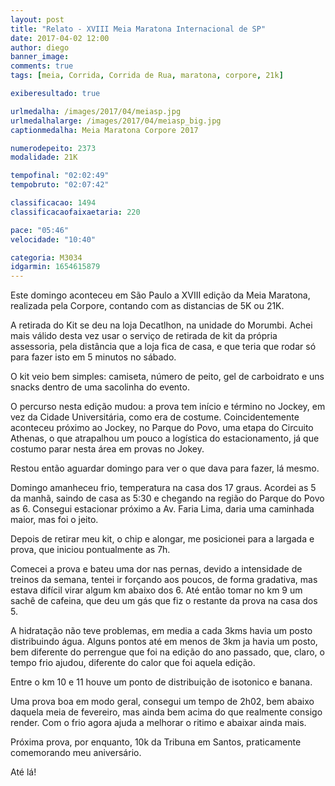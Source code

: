 ```yaml
---
layout: post
title: "Relato - XVIII Meia Maratona Internacional de SP"
date: 2017-04-02 12:00
author: diego
banner_image:
comments: true
tags: [meia, Corrida, Corrida de Rua, maratona, corpore, 21k]

exiberesultado: true

urlmedalha: /images/2017/04/meiasp.jpg
urlmedalhalarge: /images/2017/04/meiasp_big.jpg
captionmedalha: Meia Maratona Corpore 2017

numerodepeito: 2373
modalidade: 21K

tempofinal: "02:02:49"
tempobruto: "02:07:42"

classificacao: 1494
classificacaofaixaetaria: 220

pace: "05:46"
velocidade: "10:40"

categoria: M3034
idgarmin: 1654615879
---
```


Este domingo aconteceu em São Paulo a XVIII edição da Meia Maratona, realizada pela Corpore, contando com as distancias de 5K ou 21K.

A retirada do Kit se deu na loja Decatlhon, na unidade do Morumbi. Achei mais válido desta vez usar o serviço de retirada de kit da própria assessoria, pela distância que a loja fica de casa, e que teria que rodar só para fazer isto em 5 minutos no sábado. 

<!--more-->

O kit veio bem simples: camiseta, número de peito, gel de carboidrato e uns snacks dentro de uma sacolinha do evento.

O percurso nesta edição mudou: a prova tem início e término no Jockey, em vez da Cidade Universitária, como era de costume. Coincidentemente aconteceu próximo ao Jockey, no Parque do Povo, uma etapa do Circuito Athenas, o que atrapalhou um pouco a logística do estacionamento, já que costumo parar nesta área em provas no Jokey.

Restou então aguardar domingo para ver o que dava para fazer, lá mesmo.

Domingo amanheceu frio, temperatura na casa dos 17 graus. Acordei as 5 da manhã, saindo de casa as 5:30 e chegando na região do Parque do Povo as 6. Consegui estacionar próximo a Av. Faria Lima, daria uma caminhada maior, mas foi o jeito.

Depois de retirar meu kit, o chip e alongar, me posicionei para a largada e prova, que iniciou pontualmente as 7h.

Comecei a prova e bateu uma dor nas pernas, devido a intensidade de treinos da semana, tentei ir forçando aos poucos, de forma gradativa, mas estava difícil virar algum km abaixo dos 6. Até então tomar no km 9 um sachê de cafeina, que deu um gás que fiz o restante da prova na casa dos 5.

A hidratação não teve problemas, em media a cada 3kms havia um posto distribuindo água. Alguns pontos até em menos de 3km ja havia um posto, bem diferente do perrengue que foi na edição do ano passado, que, claro, o tempo frio ajudou, diferente do calor que foi aquela edição.

Entre o km 10 e 11 houve um ponto de distribuição de isotonico e banana.

Uma prova boa em modo geral, consegui um tempo de 2h02, bem abaixo daquela meia de fevereiro, mas ainda bem acima do que realmente consigo render. Com o frio agora ajuda a melhorar o ritimo e abaixar ainda mais.

Próxima prova, por enquanto, 10k da Tribuna em Santos, praticamente comemorando meu aniversário. 

Até lá!